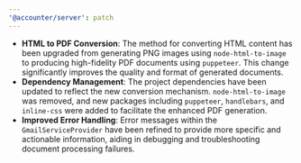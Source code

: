 ```yaml
---
'@accounter/server': patch
---
```


- **HTML to PDF Conversion**: The method for converting HTML content has been upgraded from
  generating PNG images using `node-html-to-image` to producing high-fidelity PDF documents using
  `puppeteer`. This change significantly improves the quality and format of generated documents.
- **Dependency Management**: The project dependencies have been updated to reflect the new
  conversion mechanism. `node-html-to-image` was removed, and new packages including `puppeteer`,
  `handlebars`, and `inline-css` were added to facilitate the enhanced PDF generation.
- **Improved Error Handling**: Error messages within the `GmailServiceProvider` have been refined to
  provide more specific and actionable information, aiding in debugging and troubleshooting document
  processing failures.
